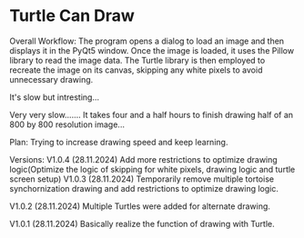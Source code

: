 # Turtle Can Draw
Overall Workflow:
    The program opens a dialog to load an image and then displays it in the PyQt5 window.
    Once the image is loaded, it uses the Pillow library to read the image data.
    The Turtle library is then employed to recreate the image on its canvas, skipping any white pixels to avoid unnecessary drawing.

It's slow but intresting...

Very very slow.......
It takes four and a half hours to finish drawing half of an 800 by 800 resolution image...

Plan:
    Trying to increase drawing speed and keep learning.

Versions:
V1.0.4 (28.11.2024)
    Add more restrictions to optimize drawing logic(Optimize the logic of skipping for white pixels, drawing logic and turtle screen setup)
V1.0.3 (28.11.2024)
    Temporarily remove multiple tortoise synchornization drawing and add restrictions to optimize drawing logic.

V1.0.2 (28.11.2024)
    Multiple Turtles were added for alternate drawing.

V1.0.1 (28.11.2024)
    Basically realize the function of drawing with Turtle.
